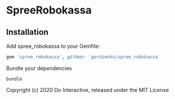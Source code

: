 SpreeRobokassa
==============

Installation
------------

Add spree_robokassa to your Gemfile:

```ruby
gem 'spree_robokassa', github: 'gordienko/spree_robokassa'
```

Bundle your dependencies

```shell
bundle
```

Copyright (c) 2020 Do Interactive, released under the MIT License
